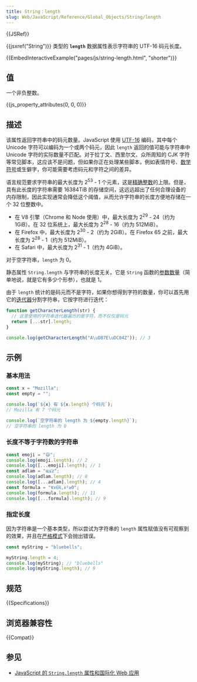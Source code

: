```yaml
---
title: String：length
slug: Web/JavaScript/Reference/Global_Objects/String/length
---
```


{{JSRef}}

{{jsxref("String")}} 类型的 **`length`** 数据属性表示字符串的 UTF-16 码元长度。

{{EmbedInteractiveExample("pages/js/string-length.html", "shorter")}}

## 值

一个非负整数。

{{js_property_attributes(0, 0, 0)}}

## 描述

该属性返回字符串中的码元数量。JavaScript 使用 [UTF-16](/zh-CN/docs/Web/JavaScript/Reference/Global_Objects/String#utf-16_字符、unicode_码位和字素簇) 编码，其中每个 Unicode 字符可以编码为一个或两个码元，因此 `length` 返回的值可能与字符串中 Unicode 字符的实际数量不匹配。对于拉丁文、西里尔文、众所周知的 CJK 字符等常见脚本，这应该不是问题，但如果你正在处理某些脚本，例如表情符号、[数学符号](https://zh.wikipedia.org/wiki/数学字母数字符号)或生僻字，你可能需要考虑码元和字符之间的差异。

语言规范要求字符串的最大长度为 2<sup>53</sup> - 1 个元素，这是[精确整数](/zh-CN/docs/Web/JavaScript/Reference/Global_Objects/Number/MAX_SAFE_INTEGER)的上限。但是，具有此长度的字符串需要 16384TiB 的存储空间，这远远超出了任何合理设备的内存限制，因此实现通常会降低这个阈值，从而允许字符串的长度方便地存储在一个 32 位整数中。

- 在 V8 引擎（Chrome 和 Node 使用）中，最大长度为 2<sup>29</sup> - 24（约为 1GiB）。在 32 位系统上，最大长度为 2<sup>28</sup> - 16（约为 512MiB）。
- 在 Firefox 中，最大长度为 2<sup>30</sup> - 2（约为 2GiB）。在 Firefox 65 之前，最大长度为 2<sup>28</sup> - 1（约为 512MiB）。
- 在 Safari 中，最大长度为 2<sup>31</sup> - 1（约为 4GiB）。

对于空字符串，`length` 为 0。

静态属性 `String.length` 与字符串的长度无关。它是 `String` 函数的[参数数量](/zh-CN/docs/Web/JavaScript/Reference/Global_Objects/Function/length)（简单地说，就是它有多少个形参），也就是 1。

由于 `length` 统计的是码元而不是字符，如果你想得到字符的数量，你可以首先用它的[迭代器](/zh-CN/docs/Web/JavaScript/Reference/Global_Objects/String/@@iterator)分割字符串，它按字符进行迭代：

```js
function getCharacterLength(str) {
  // 这里使用的字符串迭代器遍历的是字符，而不仅仅是码元
  return [...str].length;
}

console.log(getCharacterLength("A\uD87E\uDC04Z")); // 3
```

## 示例

### 基本用法

```js
const x = "Mozilla";
const empty = "";

console.log(`${x} 有 ${x.length} 个码元`);
// Mozilla 有 7 个码元

console.log(`空字符串的 length 为 ${empty.length}`);
// 空字符串的 length 为 0
```

### 长度不等于字符数的字符串

```js
const emoji = "😄";
console.log(emoji.length); // 2
console.log([...emoji].length); // 1
const adlam = "𞤲𞥋𞤣𞤫";
console.log(adlam.length); // 8
console.log([...adlam].length); // 4
const formula = "∀𝑥∈ℝ,𝑥²≥0";
console.log(formula.length); // 11
console.log([...formula].length); // 9
```

### 指定长度

因为字符串是一个基本类型，所以尝试为字符串的 `length` 属性赋值没有可观察到的效果，并且在[严格模式](/zh-CN/docs/Web/JavaScript/Reference/Strict_mode)下会抛出错误。

```js
const myString = "bluebells";

myString.length = 4;
console.log(myString); // "bluebells"
console.log(myString.length); // 9
```

## 规范

{{Specifications}}

## 浏览器兼容性

{{Compat}}

## 参见

- [JavaScript 的 `String.length` 属性和国际化 Web 应用](https://downloads.teradata.com/blog/jasonstrimpel/2011/11/javascript-string-length-and-internationalizing-web-applications)
